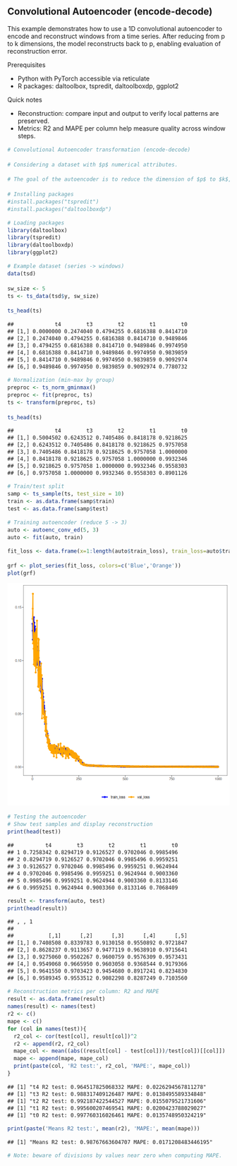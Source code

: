 ## Convolutional Autoencoder (encode-decode)

This example demonstrates how to use a 1D convolutional autoencoder to encode and reconstruct windows from a time series. After reducing from p to k dimensions, the model reconstructs back to p, enabling evaluation of reconstruction error.

Prerequisites
- Python with PyTorch accessible via reticulate
- R packages: daltoolbox, tspredit, daltoolboxdp, ggplot2

Quick notes
- Reconstruction: compare input and output to verify local patterns are preserved.
- Metrics: R2 and MAPE per column help measure quality across window steps.


``` r
# Convolutional Autoencoder transformation (encode-decode)

# Considering a dataset with $p$ numerical attributes. 

# The goal of the autoencoder is to reduce the dimension of $p$ to $k$, such that these $k$ attributes are enough to recompose the original $p$ attributes. However, from the $k$ dimensions the data is returned back to $p$ dimensions. The higher the autoencoder quality, the more similar the output is to the input. 

# Installing packages
#install.packages("tspredit")
#install.packages("daltoolboxdp")
```


``` r
# Loading packages
library(daltoolbox)
library(tspredit)
library(daltoolboxdp)
library(ggplot2)
```


``` r
# Example dataset (series -> windows) 
data(tsd)

sw_size <- 5
ts <- ts_data(tsd$y, sw_size)

ts_head(ts)
```

```
##             t4        t3        t2        t1        t0
## [1,] 0.0000000 0.2474040 0.4794255 0.6816388 0.8414710
## [2,] 0.2474040 0.4794255 0.6816388 0.8414710 0.9489846
## [3,] 0.4794255 0.6816388 0.8414710 0.9489846 0.9974950
## [4,] 0.6816388 0.8414710 0.9489846 0.9974950 0.9839859
## [5,] 0.8414710 0.9489846 0.9974950 0.9839859 0.9092974
## [6,] 0.9489846 0.9974950 0.9839859 0.9092974 0.7780732
```


``` r
# Normalization (min-max by group)
preproc <- ts_norm_gminmax()
preproc <- fit(preproc, ts)
ts <- transform(preproc, ts)

ts_head(ts)
```

```
##             t4        t3        t2        t1        t0
## [1,] 0.5004502 0.6243512 0.7405486 0.8418178 0.9218625
## [2,] 0.6243512 0.7405486 0.8418178 0.9218625 0.9757058
## [3,] 0.7405486 0.8418178 0.9218625 0.9757058 1.0000000
## [4,] 0.8418178 0.9218625 0.9757058 1.0000000 0.9932346
## [5,] 0.9218625 0.9757058 1.0000000 0.9932346 0.9558303
## [6,] 0.9757058 1.0000000 0.9932346 0.9558303 0.8901126
```


``` r
# Train/test split
samp <- ts_sample(ts, test_size = 10)
train <- as.data.frame(samp$train)
test <- as.data.frame(samp$test)
```


``` r
# Training autoencoder (reduce 5 -> 3)
auto <- autoenc_conv_ed(5, 3)
auto <- fit(auto, train)
```


``` r
fit_loss <- data.frame(x=1:length(auto$train_loss), train_loss=auto$train_loss,val_loss=auto$val_loss)

grf <- plot_series(fit_loss, colors=c('Blue','Orange'))
plot(grf)
```

![plot of chunk unnamed-chunk-7](fig/autoenc_conv_ed/unnamed-chunk-7-1.png)


``` r
# Testing the autoencoder
# Show test samples and display reconstruction
print(head(test))
```

```
##          t4        t3        t2        t1        t0
## 1 0.7258342 0.8294719 0.9126527 0.9702046 0.9985496
## 2 0.8294719 0.9126527 0.9702046 0.9985496 0.9959251
## 3 0.9126527 0.9702046 0.9985496 0.9959251 0.9624944
## 4 0.9702046 0.9985496 0.9959251 0.9624944 0.9003360
## 5 0.9985496 0.9959251 0.9624944 0.9003360 0.8133146
## 6 0.9959251 0.9624944 0.9003360 0.8133146 0.7068409
```

``` r
result <- transform(auto, test)
print(head(result))
```

```
## , , 1
## 
##           [,1]      [,2]      [,3]      [,4]      [,5]
## [1,] 0.7408508 0.8339783 0.9130158 0.9550892 0.9721847
## [2,] 0.8628237 0.9113657 0.9477119 0.9638910 0.9715641
## [3,] 0.9275060 0.9502267 0.9600759 0.9576309 0.9573431
## [4,] 0.9549068 0.9665950 0.9603058 0.9368544 0.9179366
## [5,] 0.9641550 0.9703423 0.9454680 0.8917241 0.8234830
## [6,] 0.9589345 0.9553512 0.9082298 0.8287249 0.7103560
```


``` r
# Reconstruction metrics per column: R2 and MAPE
result <- as.data.frame(result)
names(result) <- names(test)
r2 <- c()
mape <- c()
for (col in names(test)){
  r2_col <- cor(test[col], result[col])^2
  r2 <- append(r2, r2_col)
  mape_col <- mean((abs((result[col] - test[col]))/test[col])[[col]])
  mape <- append(mape, mape_col)
  print(paste(col, 'R2 test:', r2_col, 'MAPE:', mape_col))
}
```

```
## [1] "t4 R2 test: 0.964517825068332 MAPE: 0.0226294567811278"
## [1] "t3 R2 test: 0.988317409126487 MAPE: 0.0138495589334848"
## [1] "t2 R2 test: 0.992187422544527 MAPE: 0.0155079521731606"
## [1] "t1 R2 test: 0.995600207469541 MAPE: 0.0200423788029027"
## [1] "t0 R2 test: 0.997760316026461 MAPE: 0.0135748950324219"
```

``` r
print(paste('Means R2 test:', mean(r2), 'MAPE:', mean(mape)))
```

```
## [1] "Means R2 test: 0.98767663604707 MAPE: 0.0171208483446195"
```
 

``` r
# Note: beware of divisions by values near zero when computing MAPE.
```

